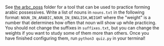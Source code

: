 See [the arbc_poss](/arbc_poss) folder for a tool that can be used to practice forming arabic possessives. Write a list of nouns in `nouns.txt` in the following format:
<code>NOUN_IN_ARABIC,NOUN_IN_ENGLISH,WEIGHT</code>
where the "weight" is a number that determines how often that noun will show up while practicing. You should not change the suffixes in `suffixes.txt`, but you can change the weights if you want to study some of them more than others. Once you have finished configuring them, run `python3 quiz.py` in your terminal!
